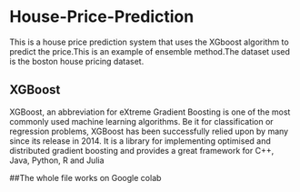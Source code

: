 # House-Price-Prediction
This is a house price prediction system that uses the XGboost algorithm to predict the price.This is an example of ensemble method.The dataset used is the boston house pricing dataset.

## XGBoost
XGBoost, an abbreviation for eXtreme Gradient Boosting is one of the most commonly used machine learning algorithms. Be it for classification or regression problems, XGBoost has been successfully relied upon by many since its release in 2014. It is a library for implementing optimised and distributed gradient boosting and provides a great framework for C++, Java, Python, R and Julia

##The whole file works on Google colab
